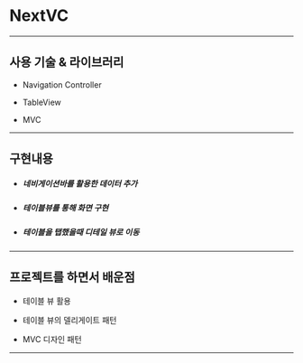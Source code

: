 # NextVC
---
## **사용 기술 & 라이브러리**

+ Navigation Controller

+ TableView

+ MVC
---
## **구현내용**


-  ##### 네비게이션바를 활용한 데이터 추가

-  ##### 테이블뷰를 통해 화면 구현

-  ##### 테이블을 탭했을때 디테일 뷰로 이동

---
## **프로젝트를 하면서 배운점**

+ 테이블 뷰 활용

+ 테이블 뷰의 델리게이트 패턴

+ MVC 디자인 패턴




---

